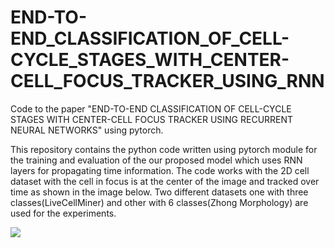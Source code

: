 # END-TO-END_CLASSIFICATION_OF_CELL-CYCLE_STAGES_WITH_CENTER-CELL_FOCUS_TRACKER_USING_RNN
Code to the paper "END-TO-END CLASSIFICATION OF CELL-CYCLE STAGES WITH CENTER-CELL FOCUS TRACKER USING RECURRENT NEURAL NETWORKS" using pytorch.


This repository contains the python code written using pytorch module for the training and evaluation of the our proposed model which uses RNN layers for propagating time information. The code works with the 2D cell dataset with the cell in focus is at the center of the image and tracked over time as shown in the image below. Two different datasets one with three classes(LiveCellMiner) and other with 6 classes(Zhong Morphology) are used for the experiments.

![](https://github.com/Rijo756/cell-cycle-stages-identification/blob/main/cell_sequence.gif)
